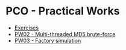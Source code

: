 # PCO - Practical Works

- [Exercises](exercises)
- [PW02 - Multi-threaded MD5 brute-force](pw02)
- [PW03 - Factory simulation](pw03)
